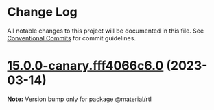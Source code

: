 # Change Log

All notable changes to this project will be documented in this file.
See [Conventional Commits](https://conventionalcommits.org) for commit guidelines.

# [15.0.0-canary.fff4066c6.0](https://github.com/material-components/material-components-web/compare/v14.0.0...v15.0.0-canary.fff4066c6.0) (2023-03-14)

**Note:** Version bump only for package @material/rtl

